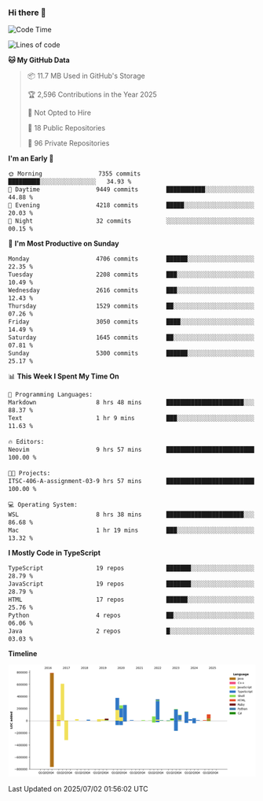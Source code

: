 ### Hi there 👋

<!--
**Clumsy-Coder/Clumsy-Coder** is a ✨ _special_ ✨ repository because its `README.md` (this file) appears on your GitHub profile.

Here are some ideas to get you started:

- 🔭 I’m currently working on ...
- 🌱 I’m currently learning ...
- 👯 I’m looking to collaborate on ...
- 🤔 I’m looking for help with ...
- 💬 Ask me about ...
- 📫 How to reach me: ...
- 😄 Pronouns: ...
- ⚡ Fun fact: ...
-->

<!-- anmol098/waka-readme-stats -->
<!--START_SECTION:waka-->
![Code Time](http://img.shields.io/badge/Code%20Time-1%2C285%20hrs%2039%20mins-blue)

![Lines of code](https://img.shields.io/badge/From%20Hello%20World%20I%27ve%20Written-3.6%20million%20lines%20of%20code-blue)

**🐱 My GitHub Data** 

> 📦 11.7 MB Used in GitHub's Storage 
 > 
> 🏆 2,596 Contributions in the Year 2025
 > 
> 🚫 Not Opted to Hire
 > 
> 📜 18 Public Repositories 
 > 
> 🔑 96 Private Repositories 
 > 
**I'm an Early 🐤** 

```text
🌞 Morning                7355 commits        █████████░░░░░░░░░░░░░░░░   34.93 % 
🌆 Daytime                9449 commits        ███████████░░░░░░░░░░░░░░   44.88 % 
🌃 Evening                4218 commits        █████░░░░░░░░░░░░░░░░░░░░   20.03 % 
🌙 Night                  32 commits          ░░░░░░░░░░░░░░░░░░░░░░░░░   00.15 % 
```
📅 **I'm Most Productive on Sunday** 

```text
Monday                   4706 commits        ██████░░░░░░░░░░░░░░░░░░░   22.35 % 
Tuesday                  2208 commits        ███░░░░░░░░░░░░░░░░░░░░░░   10.49 % 
Wednesday                2616 commits        ███░░░░░░░░░░░░░░░░░░░░░░   12.43 % 
Thursday                 1529 commits        ██░░░░░░░░░░░░░░░░░░░░░░░   07.26 % 
Friday                   3050 commits        ████░░░░░░░░░░░░░░░░░░░░░   14.49 % 
Saturday                 1645 commits        ██░░░░░░░░░░░░░░░░░░░░░░░   07.81 % 
Sunday                   5300 commits        ██████░░░░░░░░░░░░░░░░░░░   25.17 % 
```


📊 **This Week I Spent My Time On** 

```text
💬 Programming Languages: 
Markdown                 8 hrs 48 mins       ██████████████████████░░░   88.37 % 
Text                     1 hr 9 mins         ███░░░░░░░░░░░░░░░░░░░░░░   11.63 % 

🔥 Editors: 
Neovim                   9 hrs 57 mins       █████████████████████████   100.00 % 

🐱‍💻 Projects: 
ITSC-406-A-assignment-03-9 hrs 57 mins       █████████████████████████   100.00 % 

💻 Operating System: 
WSL                      8 hrs 38 mins       ██████████████████████░░░   86.68 % 
Mac                      1 hr 19 mins        ███░░░░░░░░░░░░░░░░░░░░░░   13.32 % 
```

**I Mostly Code in TypeScript** 

```text
TypeScript               19 repos            ███████░░░░░░░░░░░░░░░░░░   28.79 % 
JavaScript               19 repos            ███████░░░░░░░░░░░░░░░░░░   28.79 % 
HTML                     17 repos            ██████░░░░░░░░░░░░░░░░░░░   25.76 % 
Python                   4 repos             ██░░░░░░░░░░░░░░░░░░░░░░░   06.06 % 
Java                     2 repos             █░░░░░░░░░░░░░░░░░░░░░░░░   03.03 % 
```



**Timeline**

![Lines of Code chart](https://raw.githubusercontent.com/Clumsy-Coder/Clumsy-Coder/main/assets/bar_graph.png)


 Last Updated on 2025/07/02 01:56:02 UTC
<!--END_SECTION:waka-->
